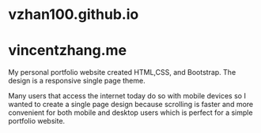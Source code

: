 # vzhan100.github.io
# vincentzhang.me

My personal portfolio website created HTML,CSS, and Bootstrap.
The design is a responsive single page theme.

Many users that access the internet today do so with mobile devices so I wanted to create a single page design because scrolling is faster and more convenient for both mobile and desktop users which is perfect for a simple portfolio website. 
